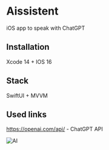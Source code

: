 # Aissistent

iOS app to speak with ChatGPT

## Installation

Xcode 14 + IOS 16

## Stack

SwiftUI + MVVM

## Used links

https://openai.com/api/ - ChatGPT API

![AI](https://user-images.githubusercontent.com/59142519/218138945-dac74867-3440-4037-8a9e-59b8a91be932.png)
